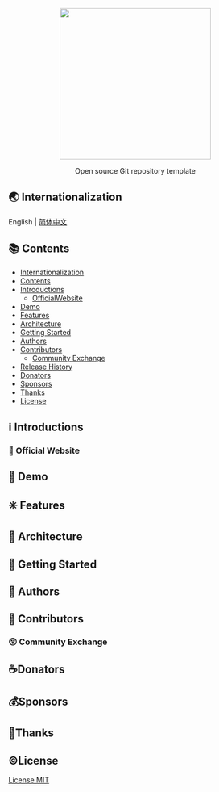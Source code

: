 <!-- # README -->
<p align="center">
   <img src="https://cdn.jsdelivr.net/gh/misitebao/CDN@master/gravatar_tigateam.png" width="300" height="300"><br/>
</p>
<p align="center">
Open source Git repository template
</p>

<span id="nav-1"></span>

## 🌏 Internationalization

English | [简体中文](README.zh-Hans.md)

<span id="nav-2"></span>

## 📚 Contents

- [Internationalization](#nav-1)
- [Contents](#nav-2)
- [Introductions](#nav-3)
  - [OfficialWebsite](#nav-3-1)
- [Demo](#nav-4)
- [Features](#nav-5)
- [Architecture](#nav-6)
- [Getting Started](#nav-7)
- [Authors](#nav-8)
- [Contributors](#nav-9)
  - [Community Exchange](#nav-9-1)
- [Release History](CHANGE.md)
- [Donators](#nav-11)
- [Sponsors](#nav-12)
- [Thanks](#nav-13)
- [License](#nav-14)

<span id="nav-3"></span>

## ℹ️ Introductions

<span id="nav-3-1"></span>

### 🔔 Official Website

<span id="nav-4"></span>

## 🌅 Demo

<span id="nav-5"></span>

## ✳️ Features

<span id="nav-6"></span>

## 🍊 Architecture

<span id="nav-7"></span>

## 💎 Getting Started

<span id="nav-8"></span>

## 🙆 Authors

<span id="nav-9"></span>

## 🌟 Contributors

<span id="nav-9-1"></span>

### 😵 Community Exchange

<span id="nav-11"></span>

## ☕Donators

<span id="nav-12"></span>

## 💰Sponsors

<span id="nav-13"></span>

## 👏Thanks

<span id="nav-14"></span>

## ©️License

[License MIT](LICENSE)
